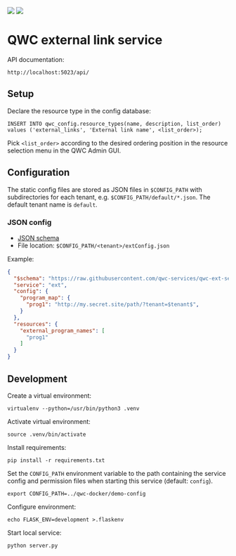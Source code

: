 [![](https://github.com/qwc-services/qwc-ext-service/workflows/build/badge.svg)](https://github.com/qwc-services/qwc-ext-service/actions)
[![](https://img.shields.io/docker/pulls/sourcepole/qwc-ext-service)](https://hub.docker.com/r/sourcepole/qwc-ext-service)

QWC external link service
=========================

API documentation:

    http://localhost:5023/api/


Setup
-----

Declare the resource type in the config database:

    INSERT INTO qwc_config.resource_types(name, description, list_order) values ('external_links', 'External link name', <list_order>);

Pick `<list_order>` according to the desired ordering position in the resource selection menu in the QWC Admin GUI.

Configuration
-------------

The static config files are stored as JSON files in `$CONFIG_PATH` with subdirectories for each tenant,
e.g. `$CONFIG_PATH/default/*.json`. The default tenant name is `default`.

### JSON config

* [JSON schema](schemas/qwc-ext-service.json)
* File location: `$CONFIG_PATH/<tenant>/extConfig.json`

Example:
```json
{
  "$schema": "https://raw.githubusercontent.com/qwc-services/qwc-ext-service/master/schemas/qwc-ext-service.json",
  "service": "ext",
  "config": {
    "program_map": {
      "prog1": "http://my.secret.site/path/?tenant=$tenant$",
    }
  },
  "resources": {
    "external_program_names": [
      "prog1"
    ]
  }
}
```

Development
-----------

Create a virtual environment:

    virtualenv --python=/usr/bin/python3 .venv

Activate virtual environment:

    source .venv/bin/activate

Install requirements:

    pip install -r requirements.txt

Set the `CONFIG_PATH` environment variable to the path containing the service config and permission files when starting this service (default: `config`).

    export CONFIG_PATH=../qwc-docker/demo-config

Configure environment:

    echo FLASK_ENV=development >.flaskenv

Start local service:

    python server.py

